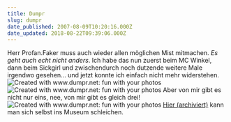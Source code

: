 ```yaml
---
title: Dumpr
slug: dumpr
date_published: 2007-08-09T10:20:16.000Z
date_updated: 2018-08-22T09:39:06.000Z
---
```


Herr Profan.Faker muss auch wieder allen möglichen Mist mitmachen. *Es geht auch echt nicht anders*. Ich habe das nun zuerst beim MC Winkel, dann beim Sickgirl und zwischendurch noch dutzende weitere Male irgendwo gesehen... und jetzt konnte ich einfach nicht mehr widerstehen.
![Created with www.dumpr.net: fun with your photos](//www.dumpr.net/static/10/0f660953369fc253_s.jpg)
![Created with www.dumpr.net: fun with your photos](//www.dumpr.net/static/12/2e94e0395b6bd40c_s.jpg)
Aber von mir gibt es nicht nur eins, nee, von mir gibt es gleich drei!
![Created with www.dumpr.net: fun with your photos](//www.dumpr.net/static/1c/cd2a53f2da0c8deb_s.jpg)
[Hier (archiviert)](http://web.archive.org/web/20070817081723/http://www.dumpr.net:80/museumr.php) kann man sich selbst ins Museum schleichen.
